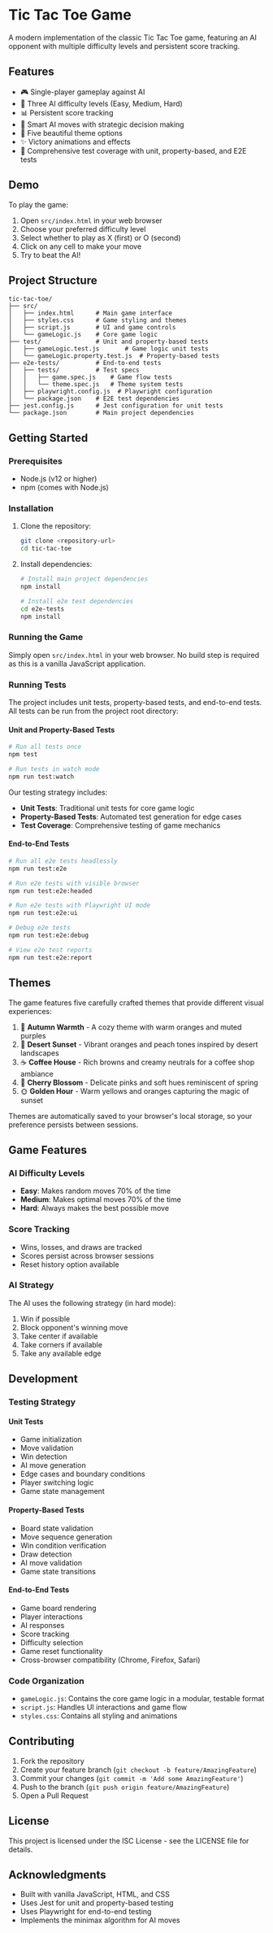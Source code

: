# Tic Tac Toe Game

A modern implementation of the classic Tic Tac Toe game, featuring an AI opponent with multiple difficulty levels and persistent score tracking.

## Features

- 🎮 Single-player gameplay against AI
- 🤖 Three AI difficulty levels (Easy, Medium, Hard)
- 📊 Persistent score tracking
- 🎯 Smart AI moves with strategic decision making
- 🎨 Five beautiful theme options
- ✨ Victory animations and effects
- 🧪 Comprehensive test coverage with unit, property-based, and E2E tests

## Demo

To play the game:
1. Open `src/index.html` in your web browser
2. Choose your preferred difficulty level
3. Select whether to play as X (first) or O (second)
4. Click on any cell to make your move
5. Try to beat the AI!

## Project Structure

```
tic-tac-toe/
├── src/
│   ├── index.html      # Main game interface
│   ├── styles.css      # Game styling and themes
│   ├── script.js       # UI and game controls
│   └── gameLogic.js    # Core game logic
├── test/               # Unit and property-based tests
│   ├── gameLogic.test.js       # Game logic unit tests
│   └── gameLogic.property.test.js  # Property-based tests
├── e2e-tests/          # End-to-end tests
│   ├── tests/          # Test specs
│   │   ├── game.spec.js    # Game flow tests
│   │   └── theme.spec.js   # Theme system tests
│   ├── playwright.config.js  # Playwright configuration
│   └── package.json    # E2E test dependencies
├── jest.config.js      # Jest configuration for unit tests
└── package.json        # Main project dependencies
```

## Getting Started

### Prerequisites

- Node.js (v12 or higher)
- npm (comes with Node.js)

### Installation

1. Clone the repository:
   ```bash
   git clone <repository-url>
   cd tic-tac-toe
   ```

2. Install dependencies:
   ```bash
   # Install main project dependencies
   npm install

   # Install e2e test dependencies
   cd e2e-tests
   npm install
   ```

### Running the Game

Simply open `src/index.html` in your web browser. No build step is required as this is a vanilla JavaScript application.

### Running Tests

The project includes unit tests, property-based tests, and end-to-end tests. All tests can be run from the project root directory:

#### Unit and Property-Based Tests
```bash
# Run all tests once
npm test

# Run tests in watch mode
npm run test:watch
```

Our testing strategy includes:
- **Unit Tests**: Traditional unit tests for core game logic
- **Property-Based Tests**: Automated test generation for edge cases
- **Test Coverage**: Comprehensive testing of game mechanics

#### End-to-End Tests
```bash
# Run all e2e tests headlessly
npm run test:e2e

# Run e2e tests with visible browser
npm run test:e2e:headed

# Run e2e tests with Playwright UI mode
npm run test:e2e:ui

# Debug e2e tests
npm run test:e2e:debug

# View e2e test reports
npm run test:e2e:report
```

## Themes

The game features five carefully crafted themes that provide different visual experiences:

1. 🍂 **Autumn Warmth** - A cozy theme with warm oranges and muted purples
2. 🌅 **Desert Sunset** - Vibrant oranges and peach tones inspired by desert landscapes
3. ☕ **Coffee House** - Rich browns and creamy neutrals for a coffee shop ambiance
4. 🌸 **Cherry Blossom** - Delicate pinks and soft hues reminiscent of spring
5. 🌞 **Golden Hour** - Warm yellows and oranges capturing the magic of sunset

Themes are automatically saved to your browser's local storage, so your preference persists between sessions.

## Game Features

### AI Difficulty Levels

- **Easy**: Makes random moves 70% of the time
- **Medium**: Makes optimal moves 70% of the time
- **Hard**: Always makes the best possible move

### Score Tracking

- Wins, losses, and draws are tracked
- Scores persist across browser sessions
- Reset history option available

### AI Strategy

The AI uses the following strategy (in hard mode):
1. Win if possible
2. Block opponent's winning move
3. Take center if available
4. Take corners if available
5. Take any available edge

## Development

### Testing Strategy

#### Unit Tests
- Game initialization
- Move validation
- Win detection
- AI move generation
- Edge cases and boundary conditions
- Player switching logic
- Game state management

#### Property-Based Tests
- Board state validation
- Move sequence generation
- Win condition verification
- Draw detection
- AI move validation
- Game state transitions

#### End-to-End Tests
- Game board rendering
- Player interactions
- AI responses
- Score tracking
- Difficulty selection
- Game reset functionality
- Cross-browser compatibility (Chrome, Firefox, Safari)

### Code Organization

- `gameLogic.js`: Contains the core game logic in a modular, testable format
- `script.js`: Handles UI interactions and game flow
- `styles.css`: Contains all styling and animations

## Contributing

1. Fork the repository
2. Create your feature branch (`git checkout -b feature/AmazingFeature`)
3. Commit your changes (`git commit -m 'Add some AmazingFeature'`)
4. Push to the branch (`git push origin feature/AmazingFeature`)
5. Open a Pull Request

## License

This project is licensed under the ISC License - see the LICENSE file for details.

## Acknowledgments

- Built with vanilla JavaScript, HTML, and CSS
- Uses Jest for unit and property-based testing
- Uses Playwright for end-to-end testing
- Implements the minimax algorithm for AI moves
